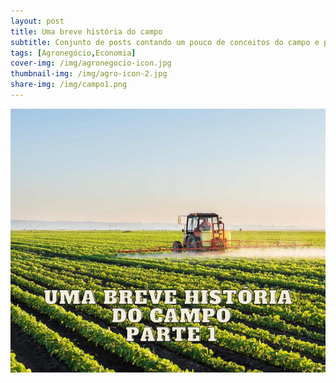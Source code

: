 ```yaml
---
layout: post
title: Uma breve história do campo
subtitle: Conjunto de posts contando um pouco de conceitos do campo e princípios da economia do setor.
tags: [Agronegócio,Economia]
cover-img: /img/agronegocio-icon.jpg
thumbnail-img: /img/agro-icon-2.jpg
share-img: /img/campo1.png
---
```



<img src="/img/campo1.png" alt="Campo" align="center"/>



